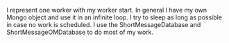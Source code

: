 I represent one worker with my worker start. In general I have my own Mongo object and use it in an infinite loop. I try to sleep as long as possible in case no work is scheduled. I use the ShortMessageDatabase and ShortMessageOMDatabase to do most of my work.